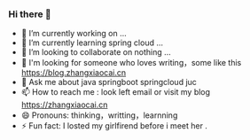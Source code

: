 ### Hi there 👋

<!--
**small-rose/small-rose** is a ✨ _special_ ✨ repository because its `README.md` (this file) appears on your GitHub profile.

Here are some ideas to get you started:
-->

- 🔭 I’m currently working on ...
- 🌱 I’m currently learning spring cloud ...
- 👯 I’m looking to collaborate on nothing ...
- 🤔 I'm looking for someone who loves writing，some like this https://blog.zhangxiaocai.cn
- 💬 Ask me about java springboot springcloud juc
- 📫 How to reach me : look left email or visit my blog https://zhangxiaocai.cn 
- 😄 Pronouns: thinking，writting，learnning
- ⚡ Fun fact: I losted my girlfirend before i meet her .

